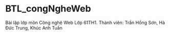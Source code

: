 # BTL_congNgheWeb
Bài lập lớp môn Công nghệ Web
Lớp 61TH1.
Thành viên:
Trần Hồng Sơn,
Hà Đức Trung,
Khúc Anh Tuấn
